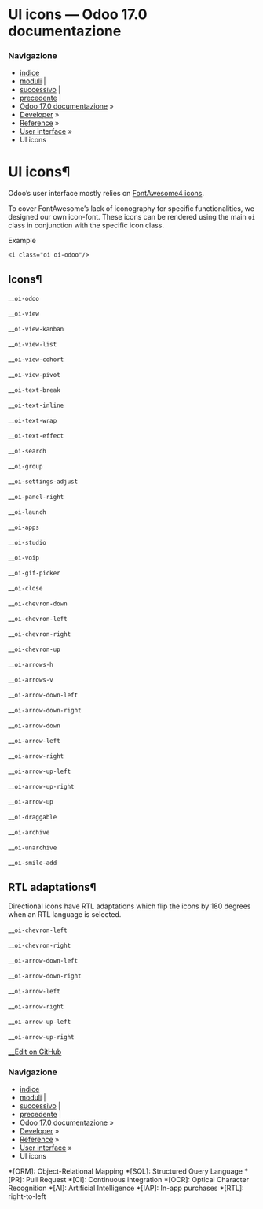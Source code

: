 # UI icons — Odoo 17.0 documentazione

### Navigazione

  * [indice](../../../genindex.html "Indice generale")
  * [moduli](../../../py-modindex.html "Indice del modulo Python") |
  * [successivo](../standard_modules.html "Standard modules") |
  * [precedente](scss_inheritance.html "SCSS inheritance") |
  * [Odoo 17.0 documentazione](../../../index-2.html) »
  * [Developer](../../../developer.html) »
  * [Reference](../../reference.html) »
  * [User interface](../user_interface.html) »
  * UI icons



# UI icons¶

Odoo’s user interface mostly relies on [FontAwesome4 icons](https://fontawesome.com/v4/icons/).

To cover FontAwesome’s lack of iconography for specific functionalities, we designed our own icon-font. These icons can be rendered using the main `oi` class in conjunction with the specific icon class.

Example
    
    
    <i class="oi oi-odoo"/>
    

## Icons¶

__`oi-odoo`

__`oi-view`

__`oi-view-kanban`

__`oi-view-list`

__`oi-view-cohort`

__`oi-view-pivot`

__`oi-text-break`

__`oi-text-inline`

__`oi-text-wrap`

__`oi-text-effect`

__`oi-search`

__`oi-group`

__`oi-settings-adjust`

__`oi-panel-right`

__`oi-launch`

__`oi-apps`

__`oi-studio`

__`oi-voip`

__`oi-gif-picker`

__`oi-close`

__`oi-chevron-down`

__`oi-chevron-left`

__`oi-chevron-right`

__`oi-chevron-up`

__`oi-arrows-h`

__`oi-arrows-v`

__`oi-arrow-down-left`

__`oi-arrow-down-right`

__`oi-arrow-down`

__`oi-arrow-left`

__`oi-arrow-right`

__`oi-arrow-up-left`

__`oi-arrow-up-right`

__`oi-arrow-up`

__`oi-draggable`

__`oi-archive`

__`oi-unarchive`

__`oi-smile-add`

## RTL adaptations¶

Directional icons have RTL adaptations which flip the icons by 180 degrees when an RTL language is selected.

__`oi-chevron-left`

__`oi-chevron-right`

__`oi-arrow-down-left`

__`oi-arrow-down-right`

__`oi-arrow-left`

__`oi-arrow-right`

__`oi-arrow-up-left`

__`oi-arrow-up-right`

[ __Edit on GitHub](https://github.com/odoo/documentation/edit/17.0/content/developer/reference/user_interface/icons.rst)

### Navigazione

  * [indice](../../../genindex.html "Indice generale")
  * [moduli](../../../py-modindex.html "Indice del modulo Python") |
  * [successivo](../standard_modules.html "Standard modules") |
  * [precedente](scss_inheritance.html "SCSS inheritance") |
  * [Odoo 17.0 documentazione](../../../index-2.html) »
  * [Developer](../../../developer.html) »
  * [Reference](../../reference.html) »
  * [User interface](../user_interface.html) »
  * UI icons


  *[ORM]: Object-Relational Mapping
  *[SQL]: Structured Query Language
  *[PR]: Pull Request
  *[CI]: Continuous integration
  *[OCR]: Optical Character Recognition
  *[AI]: Artificial Intelligence
  *[IAP]: In-app purchases
  *[RTL]: right-to-left